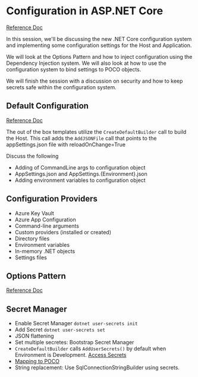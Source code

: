 ﻿# Configuration in ASP.NET Core[Reference Doc](https://docs.microsoft.com/en-us/aspnet/core/fundamentals/configuration/?view=aspnetcore-3.0)In this session, we'll be discussing the new .NET Core configuration system and implementing some configuration settings for the Host and Application.  We will look at the Options Pattern and how to inject configuration using the Dependency Injection system.  We will also look at how to use the configuration system to bind settings to POCO objects.We will finish the session with a discussion on security and how to keep secrets safe within the configuration system.## Default Configuration[Reference Doc](https://docs.microsoft.com/en-us/aspnet/core/fundamentals/host/generic-host?view=aspnetcore-3.0#default-builder-settings)The out of the box templates utilize the `CreateDefaultBuilder` call to build the Host.  This call adds the `AddJSONFile` call that points to the appSettings.json file with reloadOnChange=TrueDiscuss the following- Adding of CommandLine args to configuration object- AppSettings.json and AppSettings.{Environment}.json- Adding environment variables to configuration object## Configuration Providers- Azure Key Vault- Azure App Configuration- Command-line arguments- Custom providers (installed or created)- Directory files- Environment variables- In-memory .NET objects- Settings files## Options Pattern[Reference Doc](https://docs.microsoft.com/en-us/aspnet/core/fundamentals/configuration/options?view=aspnetcore-3.0)## Secret Manager- Enable Secret Manager `dotnet user-secrets init`- Add Secret `dotnet user-secrets set`- JSON flattening- Set multiple secretes: Bootstrap Secret Manager- `CreateDefaultBuilder` calls `AddUserSecrets()` by default when Environment is Development. [Access Secrets](https://docs.microsoft.com/en-us/aspnet/core/security/app-secrets?view=aspnetcore-3.0&tabs=windows#access-a-secret)- [Mapping to POCO](https://docs.microsoft.com/en-us/aspnet/core/security/app-secrets?view=aspnetcore-3.0&tabs=windows#map-secrets-to-a-poco)- String replacement: Use SqlConnectionStringBuilder using secrets.